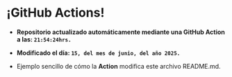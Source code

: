 # ¡GitHub Actions!
* **Repositorio actualizado automáticamente mediante una GitHub Action a las: `21:54:24hrs.`**
* **Modificado el día: `15, del mes de junio, del año 2025.`**

* Ejemplo sencillo de cómo la **Action** modifica este archivo README.md.
